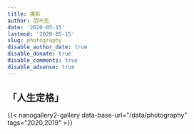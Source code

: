 ```yaml
---
title: 摄影
author: 范叶亮
date: '2020-05-15'
lastmod: '2020-05-15'
slug: photography
disable_author_date: true
disable_donate: true
disable_comments: true
disable_adsense: true
---
```


## 「人生定格」

{{< nanogallery2-gallery data-base-url="/data/photography" tags="2020,2019" >}}
